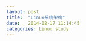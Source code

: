 ```yaml
---
layout: post
title:  "Linux系统架构"
date:   2014-02-17 11:14:45
categories: Linux study
---
```


[whutlinuxer]: https://github.com/WHUT-Coder